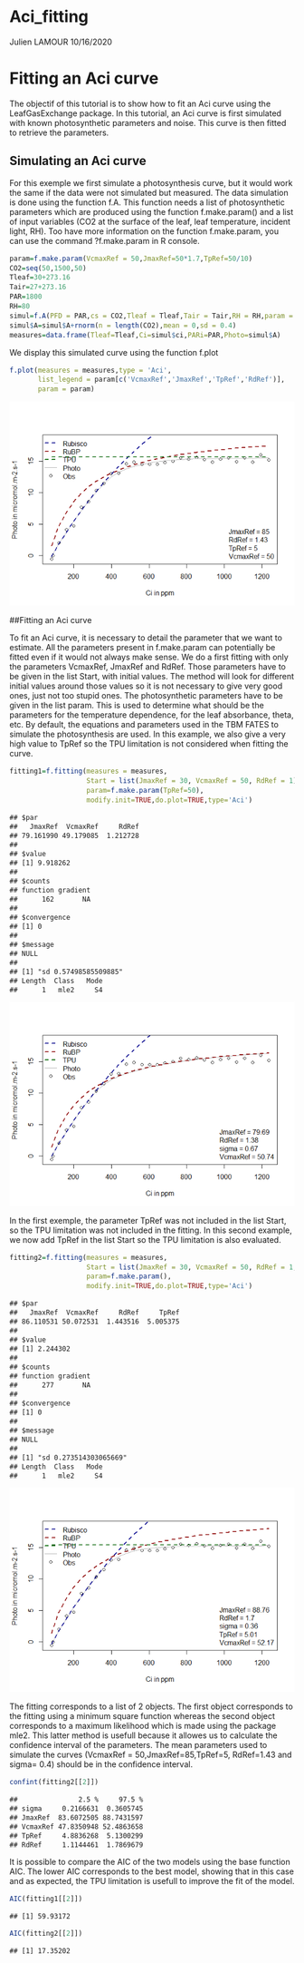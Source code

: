Aci\_fitting
================
Julien LAMOUR
10/16/2020

# Fitting an Aci curve

The objectif of this tutorial is to show how to fit an Aci curve using
the LeafGasExchange package. In this tutorial, an Aci curve is first
simulated with known photosynthetic parameters and noise. This curve is
then fitted to retrieve the parameters.

## Simulating an Aci curve

For this exemple we first simulate a photosynthesis curve, but it would
work the same if the data were not simulated but measured. The data
simulation is done using the function f.A. This function needs a list of
photosynthetic parameters which are produced using the function
f.make.param() and a list of input variables (CO2 at the surface of the
leaf, leaf temperature, incident light, RH). Too have more information
on the function f.make.param, you can use the command ?f.make.param in R
console.

``` r
param=f.make.param(VcmaxRef = 50,JmaxRef=50*1.7,TpRef=50/10)
CO2=seq(50,1500,50)
Tleaf=30+273.16
Tair=27+273.16
PAR=1800
RH=80
simul=f.A(PFD = PAR,cs = CO2,Tleaf = Tleaf,Tair = Tair,RH = RH,param = param)
simul$A=simul$A+rnorm(n = length(CO2),mean = 0,sd = 0.4)
measures=data.frame(Tleaf=Tleaf,Ci=simul$ci,PARi=PAR,Photo=simul$A)
```

We display this simulated curve using the function f.plot

``` r
f.plot(measures = measures,type = 'Aci',
       list_legend = param[c('VcmaxRef','JmaxRef','TpRef','RdRef')],
       param = param)
```

![](Aci_fitting_files/figure-gfm/unnamed-chunk-2-1.png)<!-- -->

\#\#Fitting an Aci curve

To fit an Aci curve, it is necessary to detail the parameter that we
want to estimate. All the parameters present in f.make.param can
potentially be fitted even if it would not always make sense. We do a
first fitting with only the parameters VcmaxRef, JmaxRef and RdRef.
Those parameters have to be given in the list Start, with initial
values. The method will look for different initial values around those
values so it is not necessary to give very good ones, just not too
stupid ones. The photosynthetic parameters have to be given in the list
param. This is used to determine what should be the parameters for the
temperature dependence, for the leaf absorbance, theta, etc. By default,
the equations and parameters used in the TBM FATES to simulate the
photosynthesis are used. In this example, we also give a very high value
to TpRef so the TPU limitation is not considered when fitting the curve.

``` r
fitting1=f.fitting(measures = measures,
                   Start = list(JmaxRef = 30, VcmaxRef = 50, RdRef = 1),
                   param=f.make.param(TpRef=50),
                   modify.init=TRUE,do.plot=TRUE,type='Aci')
```

    ## $par
    ##   JmaxRef  VcmaxRef     RdRef 
    ## 79.161990 49.179085  1.212728 
    ## 
    ## $value
    ## [1] 9.918262
    ## 
    ## $counts
    ## function gradient 
    ##      162       NA 
    ## 
    ## $convergence
    ## [1] 0
    ## 
    ## $message
    ## NULL
    ## 
    ## [1] "sd 0.57498585509885"
    ## Length  Class   Mode 
    ##      1   mle2     S4

![](Aci_fitting_files/figure-gfm/unnamed-chunk-3-1.png)<!-- -->

In the first exemple, the parameter TpRef was not included in the list
Start, so the TPU limitation was not included in the fitting. In this
second example, we now add TpRef in the list Start so the TPU limitation
is also evaluated.

``` r
fitting2=f.fitting(measures = measures,
                   Start = list(JmaxRef = 30, VcmaxRef = 50, RdRef = 1,TpRef=9),
                   param=f.make.param(),
                   modify.init=TRUE,do.plot=TRUE,type='Aci')
```

    ## $par
    ##   JmaxRef  VcmaxRef     RdRef     TpRef 
    ## 86.110531 50.072531  1.443516  5.005375 
    ## 
    ## $value
    ## [1] 2.244302
    ## 
    ## $counts
    ## function gradient 
    ##      277       NA 
    ## 
    ## $convergence
    ## [1] 0
    ## 
    ## $message
    ## NULL
    ## 
    ## [1] "sd 0.273514303065669"
    ## Length  Class   Mode 
    ##      1   mle2     S4

![](Aci_fitting_files/figure-gfm/unnamed-chunk-4-1.png)<!-- -->

The fitting corresponds to a list of 2 objects. The first object
corresponds to the fitting using a minimum square function whereas the
second object corresponds to a maximum likelihood which is made using
the package mle2. This latter method is usefull because it allowes us to
calculate the confidence interval of the parameters. The mean parameters
used to simulate the curves (VcmaxRef = 50,JmaxRef=85,TpRef=5,
RdRef=1.43 and sigma= 0.4) should be in the confidence interval.

``` r
confint(fitting2[[2]])
```

    ##               2.5 %     97.5 %
    ## sigma     0.2166631  0.3605745
    ## JmaxRef  83.6072505 88.7431597
    ## VcmaxRef 47.8350948 52.4863658
    ## TpRef     4.8836268  5.1300299
    ## RdRef     1.1144461  1.7869679

It is possible to compare the AIC of the two models using the base
function AIC. The lower AIC corresponds to the best model, showing that
in this case and as expected, the TPU limitation is usefull to improve
the fit of the model.

``` r
AIC(fitting1[[2]])
```

    ## [1] 59.93172

``` r
AIC(fitting2[[2]])
```

    ## [1] 17.35202

